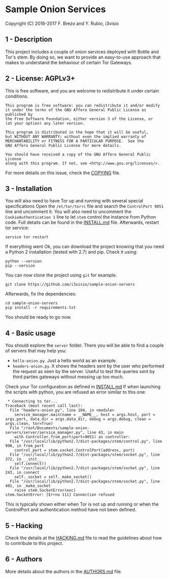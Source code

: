 Sample Onion Services
====================

Copyright (C) 2016-2017  F. Brezo and Y. Rubio, i3visio

1 - Description
---------------

This project includes a couple of onion services deployed with Bottle and Tor's stem.
By doing so, we want to provide an easy-to-use approach that makes to understand the
behaviour of certain Tor Gateways.

2 - License: AGPLv3+
-------------------

This is free software, and you are welcome to redistribute it under certain conditions.

	This program is free software: you can redistribute it and/or modify
	it under the terms of the GNU Affero General Public License as published by
	the Free Software Foundation, either version 3 of the License, or
	(at your option) any later version.

	This program is distributed in the hope that it will be useful,
	but WITHOUT ANY WARRANTY; without even the implied warranty of
	MERCHANTABILITY or FITNESS FOR A PARTICULAR PURPOSE.  See the
	GNU Affero General Public License for more details.

	You should have received a copy of the GNU Affero General Public License
	along with this program. If not, see <http://www.gnu.org/licenses/>.


For more details on this issue, check the [COPYING](COPYING) file.

3 - Installation
----------------

You will also need to have Tor up and running with several special specifications
Open the `/et/tor/torrc` file and search the `ControlPort 9051` line and uncomment
it. You will also need to uncomment the `CookieAuthentication 1` line to let `stem`
control the instance from Python code. Full details can be found in the 
[INSTALL.md](INSTALL.MD) file. Afterwards, restart tor service:
```
service tor restart
```

If everything went Ok, you can download the project knowing that you need a 
Python 2 installation (tested with 2.7) and pip. Check it using:
```
python --version
pip --version
```

You can now clone the project using `git` for example.
```
git clone https://github.com/i3visio/sample-onion-servers
```

Afterwards, fix the dependencies:
```
cd sample-onion-servers
pip install -r requirements.txt
```

You should be ready to go now.

4 - Basic usage
---------------

You should explore the `server` folder. There you will be able to find a couple 
of servers that may help you:
* `hello-onion.py`. Just a hello world as an example.
* `headers-onion.py`. It shows the headers sent by the user who performed the
request as seen by the server. Useful to test the queries sent by third parties
gateways without messing up too much.

Check your Tor configuration as defined in [INSTALL.md](INSTALL.md) If when 
launching the scripts with python, you are refused an error similar to this 
one:
```
 * Connecting to tor...
Traceback (most recent call last):
  File "headers-onion.py", line 104, in <module>
    service_manager.main(name = __NAME__, host = args.host, port = args.port, data_dir = args.data_dir, debug = args.debug, clean = args.clean, tor=True)
  File "/root/Documents/sample-onion-servers/server/service_manager.py", line 43, in main
    with Controller.from_port(port=9051) as controller:
  File "/usr/local/lib/python2.7/dist-packages/stem/control.py", line 998, in from_port
    control_port = stem.socket.ControlPort(address, port)
  File "/usr/local/lib/python2.7/dist-packages/stem/socket.py", line 372, in __init__
    self.connect()
  File "/usr/local/lib/python2.7/dist-packages/stem/socket.py", line 243, in connect
    self._socket = self._make_socket()
  File "/usr/local/lib/python2.7/dist-packages/stem/socket.py", line 401, in _make_socket
    raise stem.SocketError(exc)
stem.SocketError: [Errno 111] Connection refused
```

This is typically shown either when Tor is not up and running or when the 
ControlPort and authentication method have not been defined.

5 - Hacking
-----------

Check the details at the [HACKING.md](HACKING.md) file to read the guidelines
about how to contribute to this project.

6 - Authors
-----------

More details about the authors in the [AUTHORS.md](AUTHORS.md) file.
